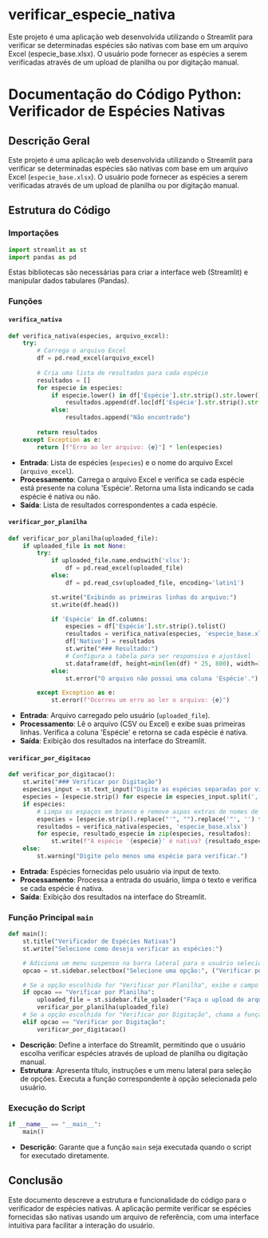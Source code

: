# verificar_especie_nativa
Este projeto é uma aplicação web desenvolvida utilizando o Streamlit para verificar se determinadas espécies são nativas com base em um arquivo Excel (especie_base.xlsx). O usuário pode fornecer as espécies a serem verificadas através de um upload de planilha ou por digitação manual.

# Documentação do Código Python: Verificador de Espécies Nativas

## Descrição Geral
Este projeto é uma aplicação web desenvolvida utilizando o Streamlit para verificar se determinadas espécies são nativas com base em um arquivo Excel (`especie_base.xlsx`). O usuário pode fornecer as espécies a serem verificadas através de um upload de planilha ou por digitação manual.

## Estrutura do Código

### Importações
```python
import streamlit as st
import pandas as pd
```
Estas bibliotecas são necessárias para criar a interface web (Streamlit) e manipular dados tabulares (Pandas).

### Funções

#### `verifica_nativa`
```python
def verifica_nativa(especies, arquivo_excel):
    try:
        # Carrega o arquivo Excel
        df = pd.read_excel(arquivo_excel)
        
        # Cria uma lista de resultados para cada espécie
        resultados = []
        for especie in especies:
            if especie.lower() in df['Espécie'].str.strip().str.lower().tolist():
                resultados.append(df.loc[df['Espécie'].str.strip().str.lower() == especie.lower(), 'Nativo'].iloc[0])
            else:
                resultados.append("Não encontrado")
        
        return resultados
    except Exception as e:
        return [f"Erro ao ler arquivo: {e}"] * len(especies)
```
- **Entrada**: Lista de espécies (`especies`) e o nome do arquivo Excel (`arquivo_excel`).
- **Processamento**: Carrega o arquivo Excel e verifica se cada espécie está presente na coluna 'Espécie'. Retorna uma lista indicando se cada espécie é nativa ou não.
- **Saída**: Lista de resultados correspondentes a cada espécie.

#### `verificar_por_planilha`
```python
def verificar_por_planilha(uploaded_file):
    if uploaded_file is not None:
        try:
            if uploaded_file.name.endswith('xlsx'):
                df = pd.read_excel(uploaded_file)
            else:
                df = pd.read_csv(uploaded_file, encoding='latin1')

            st.write("Exibindo as primeiras linhas do arquivo:")
            st.write(df.head())

            if 'Espécie' in df.columns:
                especies = df['Espécie'].str.strip().tolist()
                resultados = verifica_nativa(especies, 'especie_base.xlsx')
                df['Nativo'] = resultados
                st.write("### Resultado:")
                # Configura a tabela para ser responsiva e ajustável
                st.dataframe(df, height=min(len(df) * 25, 800), width=1000)
            else:
                st.error("O arquivo não possui uma coluna 'Espécie'.")

        except Exception as e:
            st.error(f"Ocorreu um erro ao ler o arquivo: {e}")
```
- **Entrada**: Arquivo carregado pelo usuário (`uploaded_file`).
- **Processamento**: Lê o arquivo (CSV ou Excel) e exibe suas primeiras linhas. Verifica a coluna 'Espécie' e retorna se cada espécie é nativa.
- **Saída**: Exibição dos resultados na interface do Streamlit.

#### `verificar_por_digitacao`
```python
def verificar_por_digitacao():
    st.write("### Verificar por Digitação")
    especies_input = st.text_input("Digite as espécies separadas por vírgula:")
    especies = [especie.strip() for especie in especies_input.split(',')] if especies_input else []
    if especies:
        # Limpa os espaços em branco e remove aspas extras de nomes de espécies com mais de uma palavra
        especies = [especie.strip().replace("'", "").replace('"', '') for especie in especies]
        resultados = verifica_nativa(especies, 'especie_base.xlsx')
        for especie, resultado_especie in zip(especies, resultados):
            st.write(f"A espécie '{especie}' é nativa? {resultado_especie}")
    else:
        st.warning("Digite pelo menos uma espécie para verificar.")
```
- **Entrada**: Espécies fornecidas pelo usuário via input de texto.
- **Processamento**: Processa a entrada do usuário, limpa o texto e verifica se cada espécie é nativa.
- **Saída**: Exibição dos resultados na interface do Streamlit.

### Função Principal `main`
```python
def main():
    st.title("Verificador de Espécies Nativas")
    st.write("Selecione como deseja verificar as espécies:")

    # Adiciona um menu suspenso na barra lateral para o usuário selecionar a opção desejada
    opcao = st.sidebar.selectbox("Selecione uma opção:", ("Verificar por Planilha", "Verificar por Digitação"))

    # Se a opção escolhida for "Verificar por Planilha", exibe o campo de upload de arquivo
    if opcao == "Verificar por Planilha":
        uploaded_file = st.sidebar.file_uploader("Faça o upload do arquivo", type=['csv', 'xlsx'])
        verificar_por_planilha(uploaded_file)
    # Se a opção escolhida for "Verificar por Digitação", chama a função correspondente
    elif opcao == "Verificar por Digitação":
        verificar_por_digitacao()
```
- **Descrição**: Define a interface do Streamlit, permitindo que o usuário escolha verificar espécies através de upload de planilha ou digitação manual.
- **Estrutura**: Apresenta título, instruções e um menu lateral para seleção de opções. Executa a função correspondente à opção selecionada pelo usuário.

### Execução do Script
```python
if __name__ == "__main__":
    main()
```
- **Descrição**: Garante que a função `main` seja executada quando o script for executado diretamente.

## Conclusão
Este documento descreve a estrutura e funcionalidade do código para o verificador de espécies nativas. A aplicação permite verificar se espécies fornecidas são nativas usando um arquivo de referência, com uma interface intuitiva para facilitar a interação do usuário.
